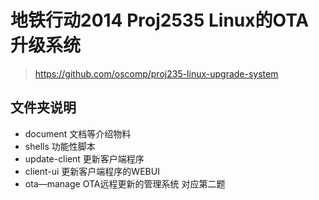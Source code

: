 # 地铁行动2014 Proj2535 Linux的OTA升级系统

> https://github.com/oscomp/proj235-linux-upgrade-system

## 文件夹说明
- document 文档等介绍物料
- shells 功能性脚本
- update-client 更新客户端程序
- client-ui 更新客户端程序的WEBUI
- ota—manage OTA远程更新的管理系统 对应第二题